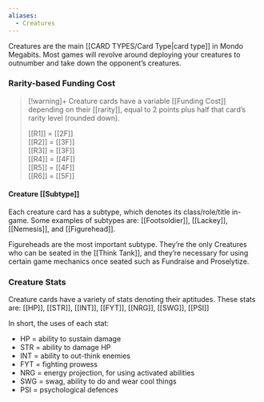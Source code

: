 ```yaml
---
aliases:
  - Creatures
---
```

Creatures are the main [[CARD TYPES/Card Type|card type]] in Mondo Megabits. Most games will revolve around deploying your creatures to outnumber and take down the opponent’s creatures. 

### Rarity-based Funding Cost

> [!warning]+ Creature cards have a variable [[Funding Cost]] depending on their [[rarity]], equal to 2 points plus half that card’s rarity level (rounded down).
>  
> [[R1]] = [[2F]]  
> [[R2]] = [[3F]]  
> [[R3]] = [[3F]]  
> [[R4]] = [[4F]]  
> [[R5]] = [[4F]]  
> [[R6]] = [[5F]]  


#### Creature [[Subtype]] 

Each creature card has a subtype, which denotes its class/role/title in-game.
Some examples of subtypes are: [[Footsoldier]], [[Lackey]], [[Nemesis]], and [[Figurehead]]. 

Figureheads are the most important subtype. They’re the only Creatures who can be seated in the [[Think Tank]], and they’re necessary for using certain game mechanics once seated such as Fundraise and Proselytize.

### Creature Stats

Creature cards have a variety of stats denoting their aptitudes.
 These stats are: [[HP]], [[STR]], [[INT]], [[FYT]], [[NRG]], [[SWG]], [[PSI]]

In short, the uses of each stat:
- HP = ability to sustain damage
- STR = ability to damage HP 
- INT = ability to out-think enemies
- FYT = fighting prowess 
- NRG = energy projection, for using activated abilities 
- SWG = swag, ability to do and wear cool things 
- PSI = psychological defences 
